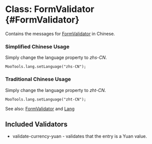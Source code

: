 Class: FormValidator {#FormValidator}
=====================================

Contains the messages for [FormValidator][] in Chinese.

### Simplified Chinese Usage

Simply change the language property to *zhs-CN*.

	MooTools.lang.setLanguage("zhs-CN");

### Traditional Chinese Usage

Simply change the language property to *zht-CN*.

	MooTools.lang.setLanguage("zht-CN");

See also: [FormValidator][] and [Lang][]

Included Validators
-------------------

* validate-currency-yuan - validates that the entry is a Yuan value.

[FormValidator]: http://www.mootools.net/docs/more/Forms/FormValidator#FormValidator
[Lang]: http://www.mootools.net/docs/more/Core/Lang